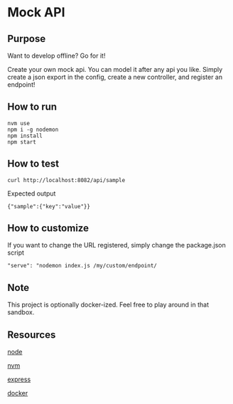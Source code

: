 # Mock API

## Purpose
Want to develop offline? Go for it!

Create your own mock api. You can model it after any api you like. Simply create a json export in the config, create a new controller, and register an endpoint!

## How to run

```
nvm use
npm i -g nodemon
npm install
npm start
```

## How to test
```
curl http://localhost:8082/api/sample
```
Expected output
```
{"sample":{"key":"value"}}
```

## How to customize
If you want to change the URL registered, simply change the package.json script
```
"serve": "nodemon index.js /my/custom/endpoint/
```

## Note
This project is optionally docker-ized. Feel free to play around in that sandbox.

## Resources
[node](https://nodejs.org/en/)

[nvm](https://github.com/creationix/nvm)

[express](https://expressjs.com/)

[docker](https://www.docker.com/)
